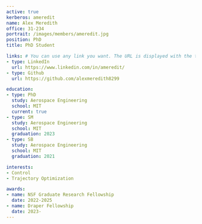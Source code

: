 ```yaml
---
active: true
kerberos: ameredit
name: Alex Meredith 
office: 31-234
portrait: /images/members/ameredit.jpg
position: PhD
title: PhD Student

links: # You can use any link you want. The URL is displayed with the text in the *type* field. 
- type: LinkedIn
  url: https://www.linkedin.com/in/ameredit/
- type: Github 
  url: https://github.com/alexmeredith8299

education:
- type: PhD
  study: Aerospace Engineering
  school: MIT
  current: true
- type: SM
  study: Aerospace Engineering 
  school: MIT
  graduation: 2023
- type: SB
  study: Aerospace Engineering
  school: MIT 
  graduation: 2021

interests:
- Control
- Trajectory Optimization

awards:
- name: NSF Graduate Research Fellowship
  date: 2022-2025
- name: Draper Fellowship
  date: 2023-
---
```

